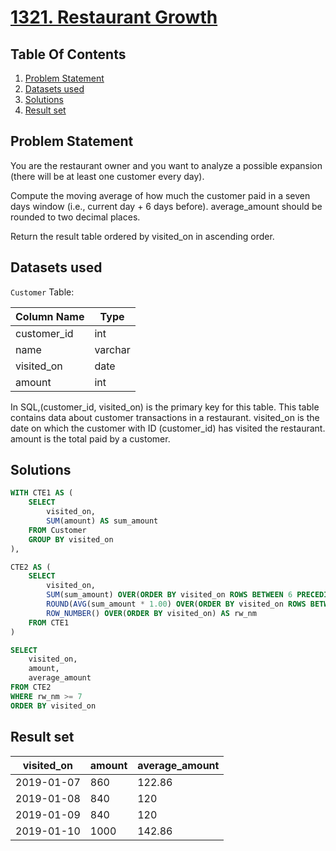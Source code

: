 # [1321. Restaurant Growth](https://leetcode.com/problems/restaurant-growth/description/)

## Table Of Contents
1. [Problem Statement]()
2. [Datasets used]()
3. [Solutions]()
4. [Result set]()

## Problem Statement

You are the restaurant owner and you want to analyze a possible expansion (there will be at least one customer every day).

Compute the moving average of how much the customer paid in a seven days window (i.e., current day + 6 days before). average_amount should be rounded to two decimal places.

Return the result table ordered by visited_on in ascending order.

## Datasets used

```Customer``` Table:

| Column Name   | Type    |
| ------------- | ------- |
| customer_id   | int     |
| name          | varchar |
| visited_on    | date    |
| amount        | int     |

In SQL,(customer_id, visited_on) is the primary key for this table.
This table contains data about customer transactions in a restaurant.
visited_on is the date on which the customer with ID (customer_id) has visited the restaurant.
amount is the total paid by a customer.

## Solutions

```sql
WITH CTE1 AS (
    SELECT
        visited_on,
        SUM(amount) AS sum_amount
    FROM Customer
    GROUP BY visited_on
),

CTE2 AS (
    SELECT
        visited_on,
        SUM(sum_amount) OVER(ORDER BY visited_on ROWS BETWEEN 6 PRECEDING AND CURRENT ROW) AS amount,
        ROUND(AVG(sum_amount * 1.00) OVER(ORDER BY visited_on ROWS BETWEEN 6 PRECEDING AND CURRENT ROW), 2) AS average_amount,
        ROW_NUMBER() OVER(ORDER BY visited_on) AS rw_nm
    FROM CTE1
)

SELECT
    visited_on,
    amount,
    average_amount
FROM CTE2
WHERE rw_nm >= 7
ORDER BY visited_on

```

## Result set

| visited_on | amount | average_amount |
| ---------- | ------ | -------------- |
| 2019-01-07 | 860    | 122.86         |
| 2019-01-08 | 840    | 120            |
| 2019-01-09 | 840    | 120            |
| 2019-01-10 | 1000   | 142.86         |